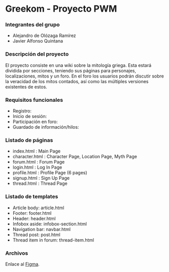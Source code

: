 # Greekom - Proyecto PWM


### Integrantes del grupo
- Alejandro de Olózaga Ramírez
- Javier Alfonso Quintana


### Descripción del proyecto
El proyecto consiste en una wiki sobre la mitología griega. Esta
estará dividida por secciones, teniendo sus páginas para personajes, 
localizaciones, mitos y un foro. En el foro los usuarios podrán discutir
sobre la veracidad de los mitos contados, así como las múltiples versiones
existentes de estos.


### Requisitos funcionales
- Registro:
- Inicio de sesión:
- Participación en foro:
- Guardado de información/hilos:


### Listado de páginas
- index.html : Main Page
- character.html : Character Page, Location Page, Myth Page
- forum.html : Forum Page
- login.html : Log In Page
- profile.html : Profile Page (6 pages)
- signup.html : Sign Up Page
- thread.html : Thread Page

### Listado de templates
- Article body: article.html
- Footer: footer.html
- Header: header.html
- Infobox aside: infobox-section.html
- Navigation bar: navbar.html
- Thread post: post.html
- Thread item in forum: thread-item.html


### Archivos
Enlace al [Figma](https://www.figma.com/design/ySMqSx0vWv5DjfnFFZCj4j/Greekom-(Desktop)?node-id=0-1&t=mFqJf5kNvSar8JCH-1).